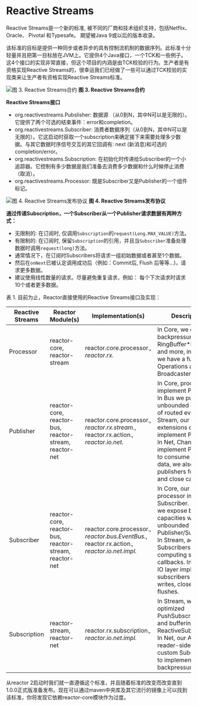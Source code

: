 # Reactive Streams

Reactive Streams是一个新的标准, 被不同的厂商和技术组织支持，包括Netflix、Oracle、 Pivotal 和Typesafe。 期望被Java 9或以后的版本收录。

该标准的目标是提供一种同步或者异步的具有控制流机制的数据序列。此标准十分轻量并且把第一目标放在JVM上。它提供4个Java接口，一个TCK和一些例子。这4个接口的实现非常直接，但这个项目的内涵是由TCK校验的行为。生产者是有资格实现Reactive Streams的，很幸运我们已经做了一些可以通过TCK校验的实现类来让生产者有资格实现Reactive Streams标准。

![图 3. Reactive Streams合约](http://projectreactor.io/docs/reference/images/rs.png)
**图 3. Reactive Streams合约**

**Reactive Streams接口**

* org.reactivestreams.Pubslisher: 数据源 （从0到N，其中N可以是无限的）。 它提供了两个可选的结束事件：error和completion。
* org.reactivestreams.Subscriber: 消费者数据序列（从0到N，其中N可以是无限的）。它这启动时获取一个subscription来确定接下来需要处理多少数据。与其它数据时序信号交互的其它回调有: next (新消息)和可选的completion/error。
* org.reactivestreams.Subscription: 在初始化时传递给Subscriber的一个小追踪器。它控制有多少数据是我们准备去消费多少数据和什么时候停止消费（取消）。
* org.reactivestreams.Processor: 既是Subscriber又是Publisher的一个组件标记。

![图 4. Reactive Streams发布协议
](http://projectreactor.io/docs/reference/images/signals.png)
**图 4. Reactive Streams发布协议**

**通过传递Subscription，一个Subscriber从一个Publisher请求数据有两种方式：**

* 无限制的: 在订阅时, 仅调用`Subscription`的`request(Long.MAX_VALUE)`方法。
* 有限制的: 在订阅时, 保留`Subscription`的引用，并且当`Subscriber`准备处理数据时调用`request(long)`方法。
 * 通常情况下，在订阅时Subscribers将请求一组初始数据或者甚至1个数据。
 * 然后在`onNext`已被认定调用成功后（例如：Commit后, Flush 后等等…)，请求更多数据。
 * 建议使用线性数量的请求。尽量避免重复请求，例如： 每个下次请求时请求10个或者更多数据。


表 1. 目前为止，Reactor直接使用的Reactive Streams接口及实现：

Reactive Streams|Reactor Module(s)|Implementation(s)|Description
----------------|-----------------|-----------------|-----------
Processor|reactor-core, reactor-stream|reactor.core.processor.*, reactor.rx.*|In Core, we offer backpressure-ready RingBuffer*Processor and more, in Stream we have a full set of Operations and Broadcasters.
Publisher|reactor-core, reactor-bus, reactor-stream, reactor-net|reactor.core.processor.*, reactor.rx.stream.*, reactor.rx.action.*, reactor.io.net.*|In Core, processors implement Publisher. In Bus we publish an unbounded emission of routed events. In Stream, our Stream extensions directly implement Publisher. In Net, Channels implement Publisher to consume incoming data, we also provide publishers for flush and close callbacks.
Subscriber|reactor-core, reactor-bus, reactor-stream, reactor-net|reactor.core.processor.*, reactor.bus.EventBus.*, reactor.rx.action.*, reactor.io.net.impl.*|In Core, our processor implement Subscriber. In Bus, we expose bus capacities with unbounded Publisher/Subscriber. In Stream, actions are Subscribers computing specific callbacks. In Net, our IO layer implements subscribers to handle writes, closes and flushes.
Subscription|reactor-stream, reactor-net|reactor.rx.subscription.*, reactor.io.net.impl.*|In Stream, we offer optimized PushSubscriptions and buffering-ready ReactiveSubscription. In Net, our Async IO reader-side use custom Subscriptions to implement backpressure.

从reactor 2启动时我们就一直遵循这个标准，并且随着标准的改变而改变直到1.0.0正式版准备发布。现在可以通过maven中央库及其它流行的镜像上可以找到该标准，你将发现它依赖reactor-core模块作为过度。

